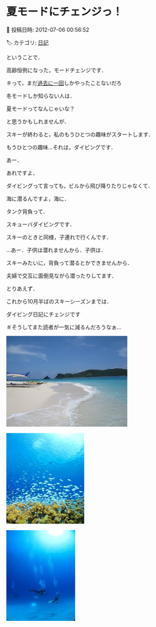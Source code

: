 # 夏モードにチェンジっ！

📅 投稿日時: 2012-07-06 00:56:52

🏷️ カテゴリ: [日記](cc4b5682fb7b8b144980957a978653fb0.md)

ということで．





高齢恒例になった，モードチェンジです．


＃って，まだ[過去に一回](d20110630.md)しかやったことないだろ





冬モードしか知らない人は．


夏モードってなんじゃいな？


と思うかもしれませんが．





スキーが終わると，私のもうひとつの趣味がスタートします．


もうひとつの趣味…それは，ダイビングです．





あー．


あれですよ．


ダイビングって言っても，ビルから飛び降りたりじゃなくて．


海に潜るんですよ，海に．


タンク背負って．


スキューバダイビングです．


スキーのときと同様，子連れで行くんです．





…あー．子供は潜れませんから．子供は．


スキーみたいに，背負って潜るとかできませんから．


夫婦で交互に面倒見ながら潜ったりしてます．





とりあえず．


これから10月半ばのスキーシーズンまでは．


ダイビング日記にチェンジです





＃そうしてまた読者が一気に減るんだろうなぁ…







![e082480323da392165d75bf249a74fe8.jpg](images/e082480323da392165d75bf249a74fe8.jpg)









![fe4f425b8a30b64c9c28f6ab8ce742f0.jpg](images/fe4f425b8a30b64c9c28f6ab8ce742f0.jpg)









![527de69b5677944ad11709f510317ff7.jpg](images/527de69b5677944ad11709f510317ff7.jpg)
